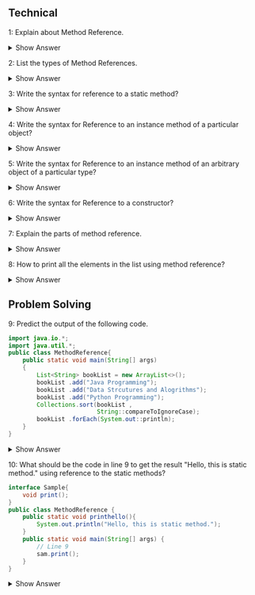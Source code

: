 ## Technical
1: Explain about Method Reference.

<details><summary> Show Answer</summary>

It is to refer the method of functional interface.When using lambda expression to refer a method ,we can use method reference instead of lambda expressison.

</details>

2: List the types of Method References.

<details><summary> Show Answer</summary>

- Reference to a static method.
- Reference to an instance method.
- Reference to an instance method of an arbitrary object of a particular type
- Reference to a constructor.

</details>

3: Write the syntax for reference to a static method?

<details><summary> Show Answer</summary>

- ContainingClass::staticMethodName
- We can refer to the static method by calling its name with the class where it resides.

</details>

4: Write the syntax for Reference to an instance method of a particular object?

<details><summary> Show Answer</summary>

- containingObject::instanceMethodName
- use the instance method name of the particular object name.

</details>

5: Write the syntax for Reference to an instance method of an arbitrary object of a particular type?

<details><summary> Show Answer</summary>

- We can mention the type with the instance method name of the object.
- 	ContainingType::methodName

</details>

6: Write the syntax for Reference to a constructor?

<details><summary> Show Answer</summary>

- ClassName::new
- New is the keyword to refer the constructor with the class name.

</details>

 7: Explain the parts of method reference.

 
<details><summary> Show Answer</summary>

- It has 2 parts. class/object and method/constructor.
- Seperated by :: (double colons)
- No additional parameters passed in method reference.

</details>

8: How to print all the elements in the list using method reference?

<details><summary> Show Answer</summary>


              list.forEach(System.out::println);  <br>

- Here we are using forEach method to display the elements one by one in the list.

</details>

## Problem Solving

9: Predict the output of the following code.

``` java
import java.io.*;
import java.util.*;
public class MethodReference{
    public static void main(String[] args)
    {
        List<String> bookList = new ArrayList<>();
        bookList .add("Java Programming");
        bookList .add("Data Strcutures and Alogrithms");
        bookList .add("Python Programming");
        Collections.sort(bookList ,
                         String::compareToIgnoreCase);
        bookList .forEach(System.out::println);
    }
}
``` 

<details><summary> Show Answer</summary>

   Data Strcutures and Alogrithms<br>
   Java Programming<br>
   Python Programming
   -  This is an example of Reference to an instance method of an arbitrary object of a particular type.
   -  First it will sort the list and applys compareToIgnoreCase to returns the result.

</details>

10: What should be the code in line 9  to get the result "Hello, this is static method." using reference to the static methods?

``` java
interface Sample{  
    void print();  
}  
public class MethodReference {  
    public static void printhello(){  
        System.out.println("Hello, this is static method.");  
    }  
    public static void main(String[] args) {  
        // Line 9
        sam.print();  
    }  
}  
```
<details><summary> Show Answer</summary>

 Sample sam = MethodReference::printhello;  <br>
 - Refers a static method printhello() to its functional method print() in the interface Sample declared.

 </details>



